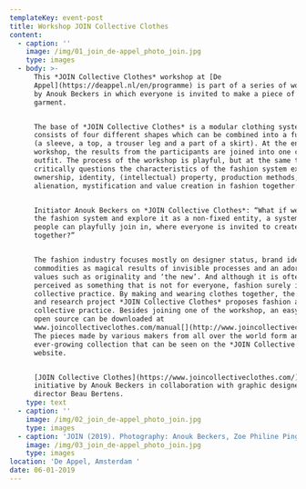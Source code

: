 ```yaml
---
templateKey: event-post
title: Workshop JOIN Collective Clothes
content:
  - caption: ''
    image: /img/01_join_de-appel_photo_join.jpg
    type: images
  - body: >-
      This *JOIN Collective Clothes* workshop at [De
      Appel](https://deappel.nl/en/programme) is part of a series of workshops
      by Anouk Beckers in which everyone is invited to make a piece of a
      garment.


      The base of *JOIN Collective Clothes* is a modular clothing system that
      consists of four different shapes which can be combined into a full outfit
      (a sleeve, a top, a trouser leg and a part of a skirt). At the end of the
      workshop, the results from the participants are joined into one complete
      outfit. The process of the workshop is playful, but at the same time it
      critically questions the characteristics of the fashion system exploring
      ownership, identity, (intellectual) property, production methods,
      alienation, mystification and value creation in fashion together.


      Initiator Anouk Beckers on *JOIN Collective Clothes*: “What if we open up
      the fashion system and explore it as a non-fixed entity, a system where
      people can playfully join in, where everyone is invited to create fashion
      together?”


      The fashion industry focuses mostly on designer status, brand identity,
      commodities as magical results of invisible processes and an adoration of
      values such as originality and ‘the new’. And although it is often
      perceived as something that is not for everyone, fashion surely is a
      collective practice. By making and wearing clothes together, the design
      and research project *JOIN Collective Clothes* proposes fashion as a
      collective practice. Besides joining one of the workshop, an easy-to-use
      open source can be downloaded at
      www.joincollectiveclothes.com/manual[](http://www.joincollectiveclothes.com/).
      The pieces made by various makers from all over the world form an
      ever-growing collection that can be seen on the *JOIN Collective Clothes*
      website.


      [JOIN Collective Clothes](https://www.joincollectiveclothes.com/) is an
      initiative by Anouk Beckers in collaboration with graphic designer and art
      director Beau Bertens.
    type: text
  - caption: ''
    image: /img/02_join_de-appel_photo_join.jpg
    type: images
  - caption: 'JOIN (2019). Photography: Anouk Beckers, Zoe Philine Pingel'
    image: /img/03_join_de-appel_photo_join.jpg
    type: images
location: 'De Appel, Amsterdam '
date: 06-01-2019
---
```


